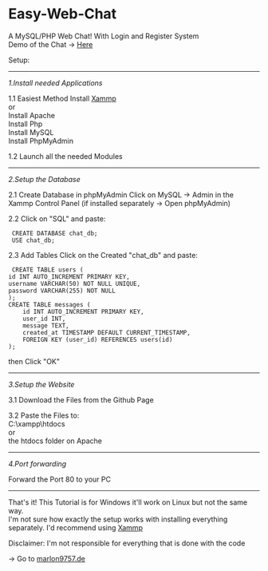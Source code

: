 # Easy-Web-Chat
A MySQL/PHP Web Chat! With Login and Register System                                                           
Demo of the Chat -> [Here](http://server.marlon9757.de)

Setup:
______________________________________________________________________
*1.Install needed Applications*

1.1 Easiest Method
    Install [Xammp](https://www.apachefriends.org/de/index.html)                                                           
    or                                                           
    Install Apache                                                           
    Install Php                                                           
    Install MySQL                                                           
    Install PhpMyAdmin                                                           

1.2 Launch all the needed Modules
______________________________________________________________________
*2.Setup the Database*

2.1 Create Database in phpMyAdmin
    Click on MySQL -> Admin in the Xammp Control Panel
    (if installed separately -> Open phpMyAdmin)

2.2 Click on "SQL" and paste:

     CREATE DATABASE chat_db;
     USE chat_db;

2.3 Add Tables
     Click on the Created "chat_db" and paste:
     
     CREATE TABLE users (
    id INT AUTO_INCREMENT PRIMARY KEY,
    username VARCHAR(50) NOT NULL UNIQUE,
    password VARCHAR(255) NOT NULL
    );
    CREATE TABLE messages (
        id INT AUTO_INCREMENT PRIMARY KEY,
        user_id INT,
        message TEXT,
        created_at TIMESTAMP DEFAULT CURRENT_TIMESTAMP,
        FOREIGN KEY (user_id) REFERENCES users(id)
    );
    
then Click "OK"
______________________________________________________________________
*3.Setup the Website*

3.1 Download the Files from the Github Page

3.2 Paste the Files to:                                                      
    C:\xampp\htdocs                                                           
    or                                                           
    the htdocs folder on Apache                                                           
______________________________________________________________________
*4.Port forwarding*

Forward the Port 80 to your PC
______________________________________________________________________

That's it!
This Tutorial is for Windows it'll work on Linux but not the same way.                                                                           
I'm not sure how exactly the setup works with installing everything                                                                             
separately. I'd recommend using [Xammp](https://www.apachefriends.org/de/index.html)

Disclaimer: I'm not responsible for everything that is done with the code

-> Go to [marlon9757.de](https://marlon9757.de)

